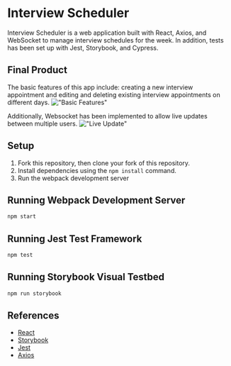 # Interview Scheduler

Interview Scheduler is a web application built with React, Axios, and WebSocket to manage interview schedules for the week. In addition, tests has been set up with Jest, Storybook, and Cypress.

## Final Product

The basic features of this app include: creating a new interview appointment and editing and deleting existing interview appointments on different days.
!["Basic Features"](https://github.com/cindyhalim/scheduler/blob/master/assets/basic_features.gif?raw=true)


Additionally, Websocket has been implemented to allow live updates between multiple users.
!["Live Update"](https://github.com/cindyhalim/scheduler/blob/master/assets/websocket_feature.gif?raw=true)

## Setup

1. Fork this repository, then clone your fork of this repository.
2. Install dependencies using the `npm install` command.
3. Run the webpack development server

## Running Webpack Development Server

```sh
npm start
```

## Running Jest Test Framework

```sh
npm test
```

## Running Storybook Visual Testbed

```sh
npm run storybook
```

## References

- [React](https://reactjs.org/docs/getting-started.html)
- [Storybook](https://storybook.js.org/docs/basics/introduction/)
- [Jest](https://jestjs.io/docs/en/getting-started)
- [Axios](https://github.com/axios/axios#example)